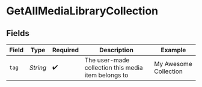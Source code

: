 # GetAllMediaLibraryCollection


## Fields

| Field                                               | Type                                                | Required                                            | Description                                         | Example                                             |
| --------------------------------------------------- | --------------------------------------------------- | --------------------------------------------------- | --------------------------------------------------- | --------------------------------------------------- |
| `tag`                                               | *String*                                            | :heavy_check_mark:                                  | The user-made collection this media item belongs to | My Awesome Collection                               |